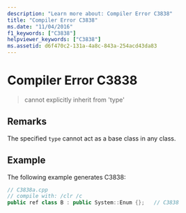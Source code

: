 ```yaml
---
description: "Learn more about: Compiler Error C3838"
title: "Compiler Error C3838"
ms.date: "11/04/2016"
f1_keywords: ["C3838"]
helpviewer_keywords: ["C3838"]
ms.assetid: d6f470c2-131a-4a8c-843a-254acd43da83
---
```

# Compiler Error C3838

> cannot explicitly inherit from 'type'

## Remarks

The specified `type` cannot act as a base class in any class.

## Example

The following example generates C3838:

```cpp
// C3838a.cpp
// compile with: /clr /c
public ref class B : public System::Enum {};   // C3838
```
